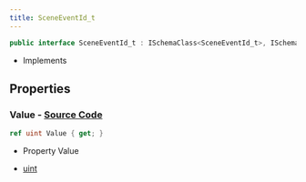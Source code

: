 ```yaml
---
title: SceneEventId_t
---
```


```csharp
public interface SceneEventId_t : ISchemaClass<SceneEventId_t>, ISchemaField, ISchemaClass, INativeHandle
```

- Implements

## Properties

### **Value** - [Source Code](https://github.com/swiftly-solution/swiftlys2/blob/main/managed/src/SwiftlyS2.Generated/Schemas/Interfaces/SceneEventId_t.cs#L16)

```csharp
ref uint Value { get; }
```

- Property Value

- [uint](https://learn.microsoft.com/dotnet/api/system.uint32)

